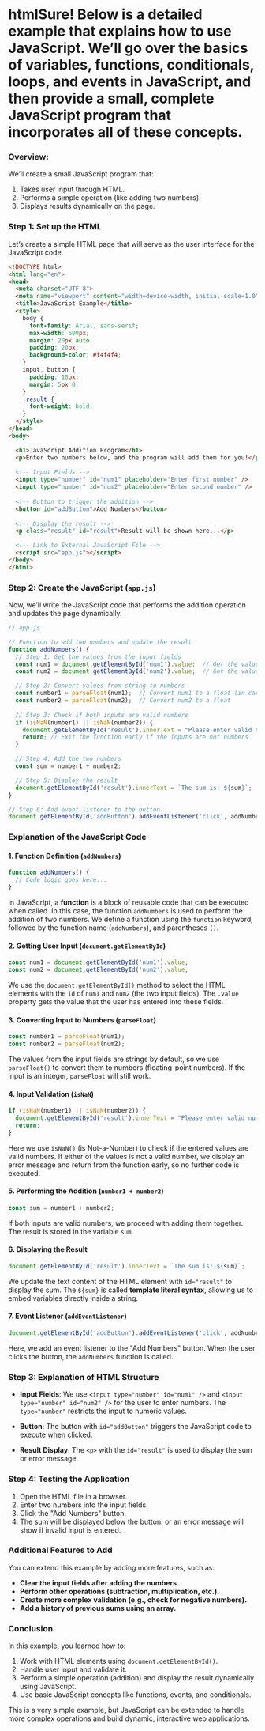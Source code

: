 # htmlSure! Below is a detailed example that explains how to use JavaScript. We’ll go over the basics of variables, functions, conditionals, loops, and events in JavaScript, and then provide a small, complete JavaScript program that incorporates all of these concepts.

### Overview:
We’ll create a small JavaScript program that:
1. Takes user input through HTML.
2. Performs a simple operation (like adding two numbers).
3. Displays results dynamically on the page.

### Step 1: Set up the HTML

Let’s create a simple HTML page that will serve as the user interface for the JavaScript code.

```html
<!DOCTYPE html>
<html lang="en">
<head>
  <meta charset="UTF-8">
  <meta name="viewport" content="width=device-width, initial-scale=1.0">
  <title>JavaScript Example</title>
  <style>
    body {
      font-family: Arial, sans-serif;
      max-width: 600px;
      margin: 20px auto;
      padding: 20px;
      background-color: #f4f4f4;
    }
    input, button {
      padding: 10px;
      margin: 5px 0;
    }
    .result {
      font-weight: bold;
    }
  </style>
</head>
<body>

  <h1>JavaScript Addition Program</h1>
  <p>Enter two numbers below, and the program will add them for you!</p>
  
  <!-- Input Fields -->
  <input type="number" id="num1" placeholder="Enter first number" />
  <input type="number" id="num2" placeholder="Enter second number" />
  
  <!-- Button to trigger the addition -->
  <button id="addButton">Add Numbers</button>
  
  <!-- Display the result -->
  <p class="result" id="result">Result will be shown here...</p>

  <!-- Link to External JavaScript File -->
  <script src="app.js"></script>
</body>
</html>
```

### Step 2: Create the JavaScript (`app.js`)

Now, we’ll write the JavaScript code that performs the addition operation and updates the page dynamically.

```javascript
// app.js

// Function to add two numbers and update the result
function addNumbers() {
  // Step 1: Get the values from the input fields
  const num1 = document.getElementById('num1').value;  // Get the value of the first input
  const num2 = document.getElementById('num2').value;  // Get the value of the second input

  // Step 2: Convert values from string to numbers
  const number1 = parseFloat(num1);  // Convert num1 to a float (in case of decimal numbers)
  const number2 = parseFloat(num2);  // Convert num2 to a float
  
  // Step 3: Check if both inputs are valid numbers
  if (isNaN(number1) || isNaN(number2)) {
    document.getElementById('result').innerText = "Please enter valid numbers.";
    return; // Exit the function early if the inputs are not numbers
  }

  // Step 4: Add the two numbers
  const sum = number1 + number2;

  // Step 5: Display the result
  document.getElementById('result').innerText = `The sum is: ${sum}`;
}

// Step 6: Add event listener to the button
document.getElementById('addButton').addEventListener('click', addNumbers);
```

### Explanation of the JavaScript Code

#### 1. **Function Definition (`addNumbers`)**

```javascript
function addNumbers() {
  // Code logic goes here...
}
```

In JavaScript, a **function** is a block of reusable code that can be executed when called. In this case, the function `addNumbers` is used to perform the addition of two numbers. We define a function using the `function` keyword, followed by the function name (`addNumbers`), and parentheses `()`.

#### 2. **Getting User Input (`document.getElementById`)**

```javascript
const num1 = document.getElementById('num1').value;
const num2 = document.getElementById('num2').value;
```

We use the `document.getElementById()` method to select the HTML elements with the `id` of `num1` and `num2` (the two input fields). The `.value` property gets the value that the user has entered into these fields.

#### 3. **Converting Input to Numbers (`parseFloat`)**

```javascript
const number1 = parseFloat(num1);
const number2 = parseFloat(num2);
```

The values from the input fields are strings by default, so we use `parseFloat()` to convert them to numbers (floating-point numbers). If the input is an integer, `parseFloat` will still work.

#### 4. **Input Validation (`isNaN`)**

```javascript
if (isNaN(number1) || isNaN(number2)) {
  document.getElementById('result').innerText = "Please enter valid numbers.";
  return;
}
```

Here we use `isNaN()` (is Not-a-Number) to check if the entered values are valid numbers. If either of the values is not a valid number, we display an error message and return from the function early, so no further code is executed.

#### 5. **Performing the Addition (`number1 + number2`)**

```javascript
const sum = number1 + number2;
```

If both inputs are valid numbers, we proceed with adding them together. The result is stored in the variable `sum`.

#### 6. **Displaying the Result**

```javascript
document.getElementById('result').innerText = `The sum is: ${sum}`;
```

We update the text content of the HTML element with `id="result"` to display the sum. The `${sum}` is called **template literal syntax**, allowing us to embed variables directly inside a string.

#### 7. **Event Listener (`addEventListener`)**

```javascript
document.getElementById('addButton').addEventListener('click', addNumbers);
```

Here, we add an event listener to the "Add Numbers" button. When the user clicks the button, the `addNumbers` function is called.

### Step 3: Explanation of HTML Structure

- **Input Fields**: We use `<input type="number" id="num1" />` and `<input type="number" id="num2" />` for the user to enter numbers. The `type="number"` restricts the input to numeric values.
  
- **Button**: The button with `id="addButton"` triggers the JavaScript code to execute when clicked.

- **Result Display**: The `<p>` with the `id="result"` is used to display the sum or error message.

### Step 4: Testing the Application

1. Open the HTML file in a browser.
2. Enter two numbers into the input fields.
3. Click the "Add Numbers" button.
4. The sum will be displayed below the button, or an error message will show if invalid input is entered.

### Additional Features to Add

You can extend this example by adding more features, such as:
- **Clear the input fields after adding the numbers.**
- **Perform other operations (subtraction, multiplication, etc.).**
- **Create more complex validation (e.g., check for negative numbers).**
- **Add a history of previous sums using an array.**

### Conclusion

In this example, you learned how to:
1. Work with HTML elements using `document.getElementById()`.
2. Handle user input and validate it.
3. Perform a simple operation (addition) and display the result dynamically using JavaScript.
4. Use basic JavaScript concepts like functions, events, and conditionals.

This is a very simple example, but JavaScript can be extended to handle more complex operations and build dynamic, interactive web applications.
